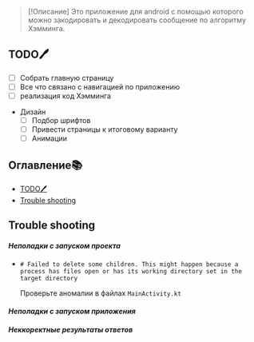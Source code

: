 >[!Описание]
> Это приложение для android с помощью которого можно закодировать и декодировать сообщение по алгоритму Хэмминга.

## TODO🖊️
- [ ] Собрать главную страницу
- [ ] Все что связано с навигацией по приложению
- [ ] реализация код Хэмминга 
- Дизайн
	- [ ] Подбор шрифтов
	- [ ] Привести страницы к итоговому варианту
	- [ ] Анимации

## Оглавление📚
- [TODO🖊️](#TODO🖊️)
- [Trouble shooting](#Trouble\shooting)

## Trouble shooting
#### *Неполадки с запуском проекта*
* `# Failed to delete some children. This might happen because a process has files open or has its working directory set in the target directory`

	Проверьте аномалии в файлах `MainActivity.kt`
#### *Неполадки с запуском приложения*

#### *Неккоректные результаты ответов* 
